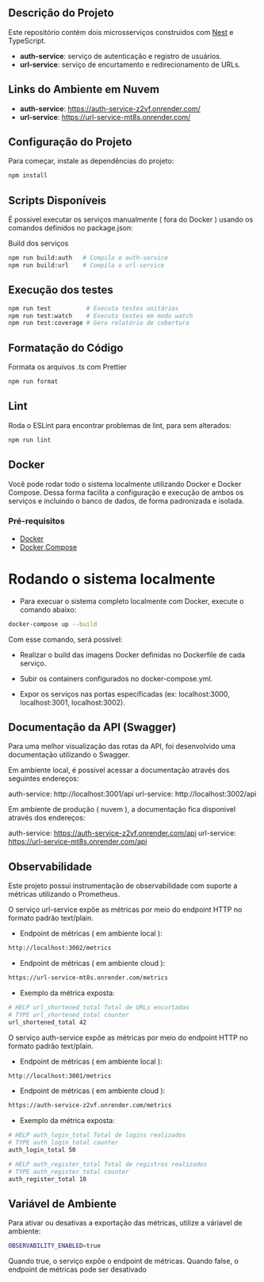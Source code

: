 ## Descrição do Projeto

Este repositório contém dois microsserviços construidos com [Nest](https://github.com/nestjs/nest) e TypeScript.

- **auth-service**: serviço de autenticação e registro de usuários.
- **url-service**: serviço de encurtamento e redirecionamento de URLs.

## Links do Ambiente em Nuvem

- **auth-service**: https://auth-service-z2vf.onrender.com/
- **url-service**: https://url-service-mt8s.onrender.com/

## Configuração do Projeto

Para começar, instale as dependências do projeto:

```bash
npm install
```
## Scripts Disponíveis

É possivel executar os serviços manualmente ( fora do Docker ) usando os comandos definidos no package.json:

Build dos serviços

````bash
npm run build:auth   # Compila o auth-service
npm run build:url    # Compila o url-service
````
## Execução dos testes

```bash
npm run test          # Executa testes unitários
npm run test:watch    # Executa testes em modo watch
npm run test:coverage # Gera relatório de cobertura
```
## Formatação do Código

Formata os arquivos .ts com Prettier

````bash
npm run format

````

## Lint
Roda o ESLint para encontrar problemas de lint, para sem alterados:

````bash
npm run lint
````

## Docker

Você pode rodar todo o sistema localmente utilizando Docker e Docker Compose. Dessa forma facilita a configuração e execução de ambos os serviços e  incluindo o banco de dados, de forma padronizada e isolada.

### Pré-requisitos

- [Docker](https://www.docker.com/)
- [Docker Compose](https://docs.docker.com/compose/)

# Rodando o sistema localmente

- Para execuar o sistema completo localmente com Docker, execute o comando abaixo:

````bash
docker-compose up --build
````

Com esse comando, será possivel:

- Realizar o build das imagens Docker definidas no Dockerfile de cada serviço.

- Subir os containers configurados no docker-compose.yml.

- Expor os serviços nas portas especificadas (ex: localhost:3000, localhost:3001, localhost:3002).

## Documentação da API (Swagger)

Para uma melhor visualização das rotas da API, foi desenvolvido uma documentação utilizando o Swagger.

Em ambiente local, é possivel acessar a documentação através dos seguintes endereços:

auth-service: http://localhost:3001/api
url-service: http://localhost:3002/api

Em ambiente de produção ( nuvem ), a documentação fica disponivel através dos endereços:

auth-service: https://auth-service-z2vf.onrender.com/api
url-service: https://url-service-mt8s.onrender.com/api

## Observabilidade

Este projeto possui instrumentação de observabilidade com suporte a métricas utilizando o Prometheus.

O serviço url-service expõe as métricas por meio do endpoint HTTP no formato padrão text/plain.

- Endpoint de métricas ( em ambiente local ):

````bash
http://localhost:3002/metrics
````

- Endpoint de métricas ( em ambiente cloud ):

````bash
https://url-service-mt8s.onrender.com/metrics
````

- Exemplo da métrica exposta:

````bash
# HELP url_shortened_total Total de URLs encurtadas
# TYPE url_shortened_total counter
url_shortened_total 42
````

O serviço auth-service expõe as métricas por meio do endpoint HTTP no formato padrão text/plain.

- Endpoint de métricas ( em ambiente local ):

````bash
http://localhost:3001/metrics
````

- Endpoint de métricas ( em ambiente cloud ):

````bash
https://auth-service-z2vf.onrender.com/metrics
````

- Exemplo da métrica exposta:

````bash
# HELP auth_login_total Total de logins realizados
# TYPE auth_login_total counter
auth_login_total 50

# HELP auth_register_total Total de registros realizados
# TYPE auth_register_total counter
auth_register_total 10
````

## Variável de Ambiente

Para ativar ou desativas a exportação das métricas, utilize a váriavel de ambiente:

````bash
OBSERVABILITY_ENABLED=true
````

Quando true, o serviço expõe o endpoint de métricas.
Quando false, o endpoint de métricas pode ser desativado